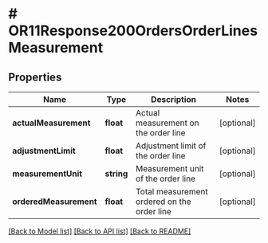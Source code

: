 # # OR11Response200OrdersOrderLinesMeasurement

## Properties

Name | Type | Description | Notes
------------ | ------------- | ------------- | -------------
**actualMeasurement** | **float** | Actual measurement on the order line | [optional]
**adjustmentLimit** | **float** | Adjustment limit of the order line | [optional]
**measurementUnit** | **string** | Measurement unit of the order line | [optional]
**orderedMeasurement** | **float** | Total measurement ordered on the order line | [optional]

[[Back to Model list]](../../README.md#models) [[Back to API list]](../../README.md#endpoints) [[Back to README]](../../README.md)
